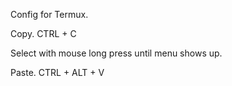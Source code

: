 Config for Termux.

Copy.
CTRL + C

Select with mouse long press until menu shows up.

Paste.
CTRL + ALT + V

